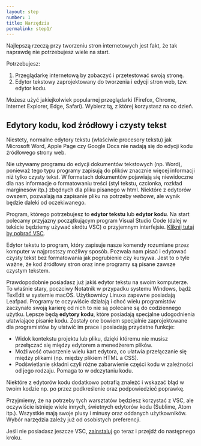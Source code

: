 ```yaml
---
layout: step
number: 1
title: Narzędzia
permalink: step1/
---
```

Najlepszą rzeczą przy tworzeniu stron internetowych jest fakt, że tak naprawdę nie potrzebujesz wiele na start.

Potrzebujesz:

1. Przeglądarkę internetową by zobaczyć i przetestować swoją stronę. 
2. Edytor tekstowy zaprojektowany do tworzenia i edycji stron web, tzw. edytor kodu.

Możesz użyć jakiejkolwiek popularnej przeglądarki (Firefox, Chrome, Internet Explorer, Edge, Safari). Wybierz tą, z której korzystasz na co dzień.

## Edytory kodu, kod źródłowy i czysty tekst

Niestety, normalne edytory tekstu (właściwie procesory tekstu) jak Microsoft Word, Apple Page czy Google Docs nie nadają się do edycji kodu źródłowego strony web.

Nie używamy programu do edycji dokumentów tekstowych (np. Word), ponieważ tego typu programy zapisują do plików znacznie więcej informacji niż tylko czysty tekst. W formatach dokumentów pojawiają się niewidoczne dla nas informacje o formatowaniu treści (styl tekstu, czcionka, rozkład marginesów itp.) zbędnych dla pliku pisanego w html. Niektóre z edytorów owszem, pozwalają na zapisanie pliku na potrzeby *webowe*, ale wynik będzie daleki od oczekiwanego.   

Program, którego potrzebujesz to  **edytor tekstu** lub **edytor kodu**. Na start polecamy przyjazny początkującym program Visual Studio Code (dalej w tekście będziemy używać skrótu VSC) o przyjemnym interfejsie. [Kliknij tutaj by pobrać VSC](http://code.visualstudio.com).

Edytor tekstu to program, który zapisuje nasze komendy rozumiane przez komputer w najprostszy możliwy sposób. Pozwala nam pisać i edytować czysty tekst bez formatowania jak pogrubienie czy kursywa. Jest to o tyle ważne, że kod źródłowy stron oraz inne programy są pisane zawsze czystym tekstem.

Prawdopodobnie posiadasz już jakiś edytor tekstu na swoim komputerze. To właśnie stary, poczciwy Notatnik w przypadku systemu Windows, bądź TexEdit w systemie macOS. Użytkownicy Linuxa zapewne posiadają Leafpad. Programy te oczywiście działają i choć wielu programistów zaczynało swoją karierę od nich to nie są polecane są do codziennego użytku. Lepsze będą **edytory kodu**, które posiadają specjalne udogodnienia ułatwiające pisanie kodu. Zostały one bowiem specjalnie zaprojektowane dla programistów by ułatwić im prace i posiadają przydatne funkcje:

- Widok kontekstu projektu lub pliku, dzięki któremu nie musisz przełączać się między edytorem a menedżerem plików.
- Możliwość otworzenie wielu kart edytora, co ułatwia przełączanie się między plikami (np. między plikiem HTML a CSS).
- Podświetlanie składni czyli różne zabarwienie części kodu w zależności od jego rodzaju. Pomaga to w odczytaniu kodu.

Niektóre z edytorów kodu dodatkowo potrafią znaleźć i wskazać błąd w twoim kodzie np. po przez podkreślenie oraz podpowiedzieć poprawkę.

Przyjmiemy, że na potrzeby tych warsztatów będziesz korzystać z VSC, ale oczywiście istnieje wiele innych, świetnych edytorów kodu (Sublime, Atom itp.). Wszystkie mają swoje plusy i minusy oraz oddanych użytkowników. Wybór narzędzia zależy już od osobistych preferencji.

Jeśli nie posiadasz jeszcze VSC, [zainstaluj](http://code.visualstudio.com) go teraz i przejdź do następnego kroku.
